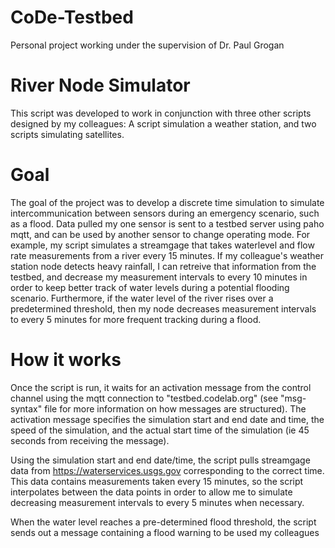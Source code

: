 # CoDe-Testbed
Personal project working under the supervision of Dr. Paul Grogan

# River Node Simulator
This script was developed to work in conjunction with three other scripts designed by my colleagues: A script simulation a weather station, and two scripts simulating satellites.  

# Goal
The goal of the project was to develop a discrete time simulation to simulate intercommunication between sensors during an emergency scenario, such as a flood. Data pulled my one sensor is sent to a testbed server using paho mqtt, and can be used by another sensor to change operating mode. For example, my script simulates a streamgage that takes waterlevel and flow rate measurements from a river every 15 minutes. If my colleague's weather station node detects heavy rainfall, I can retreive that information from the testbed, and decrease my measurement intervals to every 10 minutes in order to keep better track of water levels during a potential flooding scenario. Furthermore, if the water level of the river rises over a predetermined threshold, then my node decreases measurement intervals to every 5 minutes for more frequent tracking during a flood. 

# How it works
Once the script is run, it waits for an activation message from the control channel using the mqtt connection to "testbed.codelab.org" (see "msg-syntax" file for more information on how messages are structured). The activation message specifies the simulation start and end date and time, the speed of the simulation, and the actual start time of the simulation (ie 45 seconds from receiving the message).

Using the simulation start and end date/time, the script pulls streamgage data from https://waterservices.usgs.gov corresponding to the correct time. This data contains measurements taken every 15 minutes, so the script interpolates between the data points in order to allow me to simulate decreasing measurement intervals to every 5 minutes when necessary.

When the water level reaches a pre-determined flood threshold, the script sends out a message containing a flood warning to be used my colleagues
